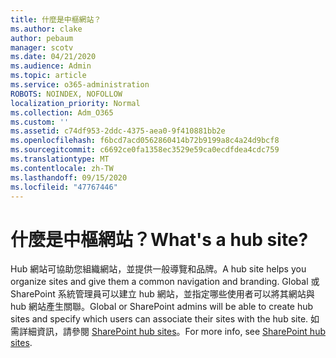 ```yaml
---
title: 什麼是中樞網站？
ms.author: clake
author: pebaum
manager: scotv
ms.date: 04/21/2020
ms.audience: Admin
ms.topic: article
ms.service: o365-administration
ROBOTS: NOINDEX, NOFOLLOW
localization_priority: Normal
ms.collection: Adm_O365
ms.custom: ''
ms.assetid: c74df953-2ddc-4375-aea0-9f410881bb2e
ms.openlocfilehash: f6bcd7acd0562860414b72b9199a8c4a24d9bcf8
ms.sourcegitcommit: c6692ce0fa1358ec3529e59ca0ecdfdea4cdc759
ms.translationtype: MT
ms.contentlocale: zh-TW
ms.lasthandoff: 09/15/2020
ms.locfileid: "47767446"
---
```

# <a name="whats-a-hub-site"></a><span data-ttu-id="d5e78-102">什麼是中樞網站？</span><span class="sxs-lookup"><span data-stu-id="d5e78-102">What's a hub site?</span></span>

<span data-ttu-id="d5e78-103">Hub 網站可協助您組織網站，並提供一般導覽和品牌。</span><span class="sxs-lookup"><span data-stu-id="d5e78-103">A hub site helps you organize sites and give them a common navigation and branding.</span></span> <span data-ttu-id="d5e78-104">Global 或 SharePoint 系統管理員可以建立 hub 網站，並指定哪些使用者可以將其網站與 hub 網站產生關聯。</span><span class="sxs-lookup"><span data-stu-id="d5e78-104">Global or SharePoint admins will be able to create hub sites and specify which users can associate their sites with the hub site.</span></span> <span data-ttu-id="d5e78-105">如需詳細資訊，請參閱 [SharePoint hub sites](https://go.microsoft.com/fwlink/?linkid=869388)。</span><span class="sxs-lookup"><span data-stu-id="d5e78-105">For more info, see [SharePoint hub sites](https://go.microsoft.com/fwlink/?linkid=869388).</span></span>
  